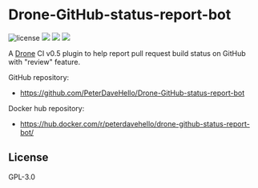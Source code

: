 Drone-GitHub-status-report-bot
========================

![license](https://img.shields.io/badge/license-GPLv3.0-brightgreen.svg?style=flat) ![](https://img.shields.io/docker/pulls/peterdavehello/drone-github-status-report-bot.svg) ![](https://images.microbadger.com/badges/image/peterdavehello/drone-github-status-report-bot.svg) ![](https://images.microbadger.com/badges/version/peterdavehello/drone-github-status-report-bot.svg)

A [Drone](https://drone.io) CI v0.5 plugin to help report pull request build status on GitHub with "review" feature.

GitHub repository:
 - https://github.com/PeterDaveHello/Drone-GitHub-status-report-bot

Docker hub repository:
  - https://hub.docker.com/r/peterdavehello/drone-github-status-report-bot/

## License

GPL-3.0
